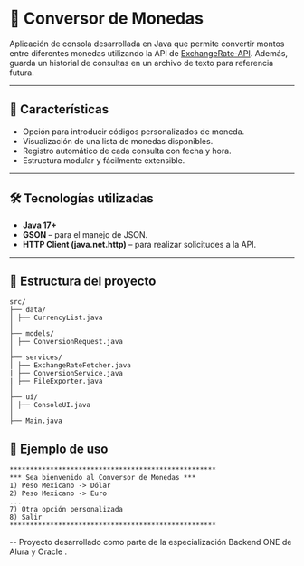 # 💱 Conversor de Monedas

Aplicación de consola desarrollada en Java que permite convertir montos entre diferentes monedas utilizando la API de [ExchangeRate-API](https://www.exchangerate-api.com/). Además, guarda un historial de consultas en un archivo de texto para referencia futura.

---

## 📌 Características

- Opción para introducir códigos personalizados de moneda.
- Visualización de una lista de monedas disponibles.
- Registro automático de cada consulta con fecha y hora.
- Estructura modular y fácilmente extensible.

---

## 🛠️ Tecnologías utilizadas

- **Java 17+**
- **GSON** – para el manejo de JSON.
- **HTTP Client (java.net.http)** – para realizar solicitudes a la API.

---

## 📂 Estructura del proyecto
```
src/
├── data/
│ ├── CurrencyList.java
│
├── models/
│ ├── ConversionRequest.java
│
├── services/
│ ├── ExchangeRateFetcher.java
| ├── ConversionService.java
| ├── FileExporter.java
│
├── ui/
│ ├── ConsoleUI.java
│
├── Main.java
```
## 🧪 Ejemplo de uso
```
***************************************************
*** Sea bienvenido al Conversor de Monedas ***
1) Peso Mexicano -> Dólar
2) Peso Mexicano -> Euro
...
7) Otra opción personalizada
8) Salir
***************************************************
```


-- Proyecto desarrollado como parte de la especialización Backend ONE de Alura y Oracle .

